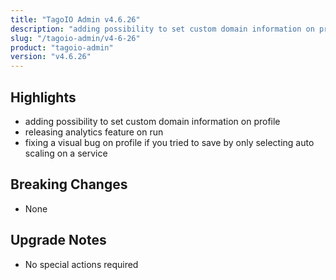 ```yaml
---
title: "TagoIO Admin v4.6.26"
description: "adding possibility to set custom domain information on profile"
slug: "/tagoio-admin/v4-6-26"
product: "tagoio-admin"
version: "v4.6.26"
---
```


## Highlights

- adding possibility to set custom domain information on profile
- releasing analytics feature on run
- fixing a visual bug on profile if you tried to save by only selecting auto scaling on a service

## Breaking Changes

- None

## Upgrade Notes

- No special actions required
